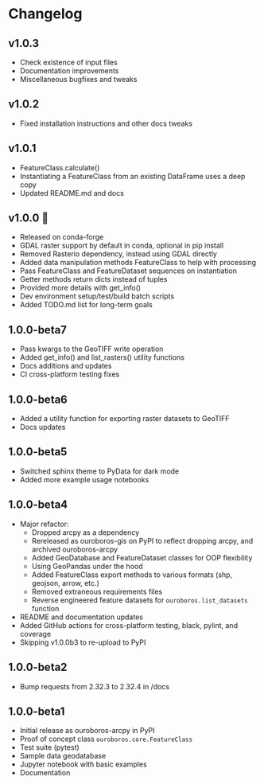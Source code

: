# Changelog

## v1.0.3

- Check existence of input files
- Documentation improvements
- Miscellaneous bugfixes and tweaks

## v1.0.2

- Fixed installation instructions and other docs tweaks

## v1.0.1

- FeatureClass.calculate()
- Instantiating a FeatureClass from an existing DataFrame uses a deep copy
- Updated README.md and docs

## v1.0.0 🎉

- Released on conda-forge
- GDAL raster support by default in conda, optional in pip install
- Removed Rasterio dependency, instead using GDAL directly
- Added data manipulation methods FeatureClass to help with processing
- Pass FeatureClass and FeatureDataset sequences on instantiation
- Getter methods return dicts instead of tuples
- Provided more details with get_info()
- Dev environment setup/test/build batch scripts
- Added TODO.md list for long-term goals

## 1.0.0-beta7

- Pass kwargs to the GeoTIFF write operation
- Added get_info() and list_rasters() utility functions
- Docs additions and updates
- CI cross-platform testing fixes

## 1.0.0-beta6

- Added a utility function for exporting raster datasets to GeoTIFF
- Docs updates

## 1.0.0-beta5

- Switched sphinx theme to PyData for dark mode
- Added more example usage notebooks

## 1.0.0-beta4

- Major refactor:
  - Dropped arcpy as a dependency
  - Rereleased as ouroboros-gis on PyPI to reflect dropping arcpy, and archived ouroboros-arcpy
  - Added GeoDatabase and FeatureDataset classes for OOP flexibility
  - Using GeoPandas under the hood
  - Added FeatureClass export methods to various formats (shp, geojson, arrow, etc.)
  - Removed extraneous requirements files
  - Reverse engineered feature datasets for `ouroboros.list_datasets` function
- README and documentation updates
- Added GitHub actions for cross-platform testing, black, pylint, and coverage
- Skipping v1.0.0b3 to re-upload to PyPI

## 1.0.0-beta2

- Bump requests from 2.32.3 to 2.32.4 in /docs

## 1.0.0-beta1

- Initial release as ouroboros-arcpy in PyPI
- Proof of concept class `ouroboros.core.FeatureClass`
- Test suite (pytest) 
- Sample data geodatabase
- Jupyter notebook with basic examples 
- Documentation
